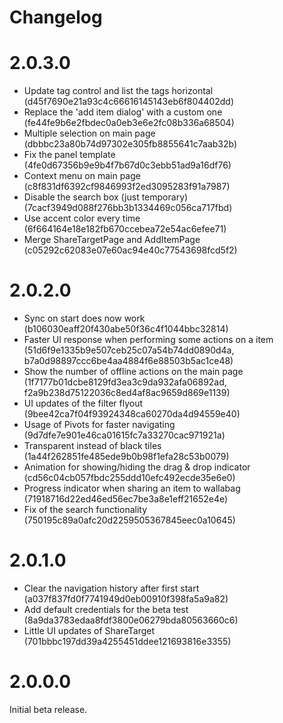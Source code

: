 Changelog
=========

# 2.0.3.0
- Update tag control and list the tags horizontal (d45f7690e21a93c4c66616145143eb6f804402dd)
- Replace the 'add item dialog' with a custom one (fe44fe9b6e2fbdec0a0eb3e6e2fc08b336a68504)
- Multiple selection on main page (dbbbc23a80b74d97302e305fb8855641c7aab32b)
- Fix the panel template (4fe0d67356b9e9b4f7b67d0c3ebb51ad9a16df76)
- Context menu on main page (c8f831df6392cf9846993f2ed3095283f91a7987)
- Disable the search box (just temporary) (7cacf3949d088f276bb3b1334469c056ca717fbd)
- Use accent color every time (6f664164e18e182fb670ccebea72e54ac6efee71)
- Merge ShareTargetPage and AddItemPage (c05292c62083e07e60ac94e40c77543698fcd5f2)

# 2.0.2.0
- Sync on start does now work (b106030eaff20f430abe50f36c4f1044bbc32814)
- Faster UI response when performing some actions on a item (51d6f9e1335b9e507ceb25c07a54b74dd0890d4a, b7a0d98897ccc6be4aa4884f6e88503b5ac1ce48)
- Show the number of offline actions on the main page (1f7177b01dcbe8129fd3ea3c9da932afa06892ad, f2a9b238d75122036c8ed4af8ac9659d869e1139)
- UI updates of the filter flyout (9bee42ca7f04f93924348ca60270da4d94559e40)
- Usage of Pivots for faster navigating (9d7dfe7e901e46ca01615fc7a33270cac971921a)
- Transparent instead of black tiles (1a44f262851fe485ede9b0b98f1efa28c53b0079)
- Animation for showing/hiding the drag & drop indicator (cd56c04cb057fbdc255ddd10efc492ecde35e6e0)
- Progress indicator when sharing an item to wallabag (71918716d22ed46ed56ec7be3a8e1eff21652e4e)
- Fix of the search functionality (750195c89a0afc20d2259505367845eec0a10645)

# 2.0.1.0
- Clear the navigation history after first start (a037f837fd0f7741949d0eb00910f398fa5a9a82)
- Add default credentials for the beta test (8a9da3783edaa8fdf3800e06279bda80563660c6)
- Little UI updates of ShareTarget (701bbbc197dd39a4255451ddee121693816e3355)

# 2.0.0.0
Initial beta release.